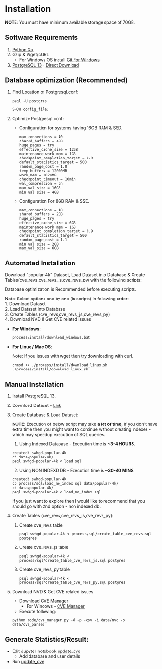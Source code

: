 # Installation

**NOTE**: You must have minimum available storage space of 70GB.
## Software Requirements

1. [Python 3.x](https://www.python.org/downloads/)
2. Gzip & Wget/cURL
    - For Windows OS install [Git For Windows](https://git-scm.com/download/win)
3. [PostgreSQL 13](https://www.postgresql.org/download/) - [Direct Download](https://www.enterprisedb.com/downloads/postgres-postgresql-downloads)


## Database optimization (Recommended)

1. Find Location of Postgresql.conf:
    ```
    psql -U postgres
    ```
    ```
    SHOW config_file;
    ```

2. Optimize Postgresql.conf:

    - Configuration for systems having 16GB RAM & SSD.
        ```
        max_connections = 40
        shared_buffers = 4GB
        huge_pages = try
        effective_cache_size = 12GB
        maintenance_work_mem = 1GB
        checkpoint_completion_target = 0.9
        default_statistics_target = 500
        random_page_cost = 1.0
        temp_buffers = 12000MB
        work_mem = 1024MB
        checkpoint_timeout = 10min
        wal_compression = on
        max_wal_size = 16GB
        min_wal_size = 4GB
        ```

    - Configuration For 8GB RAM & SSD.
        ```
        max_connections = 40
        shared_buffers = 2GB
        huge_pages = try
        effective_cache_size = 6GB
        maintenance_work_mem = 1GB
        checkpoint_completion_target = 0.9
        default_statistics_target = 500
        random_page_cost = 1.1
        min_wal_size = 2GB
        max_wal_size = 6GB
        ```

## Automated Installation

Download "popular-4k" Dataset, Load Dataset into Database & Create Tables(cve_revs,cve_revs_js,cve_revs_py) with the following scripts:

Database optimization is Recommended before executing scripts.

Note: Select options one by one (in scripts) in following order:  
    1. Download Dataset  
    2. Load Dataset into Database  
    3. Create Tables (cve_revs,cve_revs_js,cve_revs_py)  
    4. Download NVD & Get CVE related issues

- **For Windows**:

    ```
    process/install/download_windows.bat
    ```

- **For Linux / Mac OS**:  

    Note: If you issues with wget then try downloading with curl.
    ```
    chmod +x ./process/install/download_linux.sh
    ./process/install/download_linux.sh
    ```

## Manual Installation

1. Install PostgreSQL 13.

2. Download Dataset - [Link](https://annex.softwareheritage.org/public/dataset/graph/latest/popular-4k/sql/)

3. Create Database & Load Dataset:

    **NOTE**: Execution of below script may take **a lot of time**, if you don't have extra time then you might want to continue without creating indexes - which may speedup execution of SQL queries.

    1. Using Indexed Database - Execution time is **~3-4 HOURS**.

    ```
    createdb swhgd-popular-4k
    cd data/popular-4k/
    psql swhgd-popular-4k < load.sql
    ```

    2. Using NON INDEXD DB - Execution time is **~30-40 MINS**.

    ```
    createdb swhgd-popular-4k
    cp process/sql/load_no_index.sql data/popular-4k/
    cd data/popular-4k/
    psql swhgd-popular-4k < load_no_index.sql
    ```

    If you just want to explore then I would like to recommend that you should go with 2nd option - non indexed db.

4. Create Tables (cve_revs,cve_revs_js,cve_revs_py):

    1. Create cve_revs table
        ```
        psql swhgd-popular-4k < process/sql/create_table_cve_revs.sql postgres
        ```

    2. Create cve_revs_js table
        ```
        psql swhgd-popular-4k < process/sql/create_table_cve_revs_js.sql postgres
        ```

    3. Create cve_revs_py table
        ```
        psql swhgd-popular-4k < process/sql/create_table_cve_revs_py.sql postgres
        ```
5. Download NVD & Get CVE related issues

    - Download [CVE Manager](https://github.com/aatlasis/cve_manager)
        - For Windows - [CVE Manager](https://github.com/0xsuid/cve_manager)
    - Execute following:
    ```
    python code/cve_manager.py -d -p -csv -i data/nvd -o data/cve_parsed
    ```

## Generate Statistics/Result:

- Edit Jupyter notebook [update_cve](process/code/update_cve.ipynb)  
    - Add database and user details  
- Run [update_cve](process/code/update_cve.ipynb)
